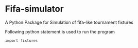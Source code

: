 # Fifa-simulator
A Python Package for Simulation of fifa-like tournament fixtures

Following python statement is used to run the program
```
import fixtures
```
